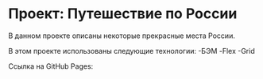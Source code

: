 # Проект: Путешествие по России

В данном проекте описаны некоторые прекрасные места России.

В этом проекте использованы следующие технологии:
-БЭМ
-Flex
-Grid

Ссылка на GitHub Pages: 